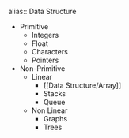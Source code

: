 alias:: Data Structure

- Primitive
	- Integers
	- Float
	- Characters
	- Pointers
- Non-Primitive
	- Linear
		- [[Data Structure/Array]]
		- Stacks
		- Queue
	- Non Linear
		- Graphs
		- Trees